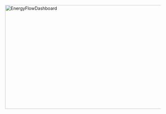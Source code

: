 <img width="603" height="338" alt="EnergyFlowDashboard" src="https://github.com/user-attachments/assets/ca02dbec-dab3-4a96-9d6a-30d561190ef5" />

